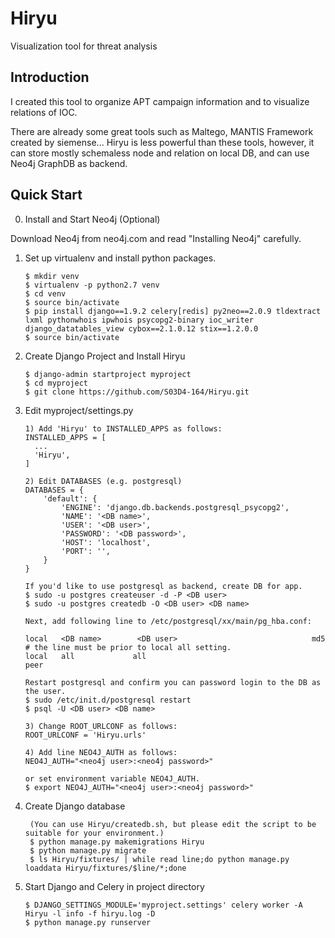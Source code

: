 # Hiryu
Visualization tool for threat analysis

## Introduction
I created this tool to organize APT campaign information and to visualize relations of IOC.

There are already some great tools such as Maltego, MANTIS Framework created by siemense...
Hiryu is less powerful than these tools, however, it can store mostly schemaless node and relation on local DB, and can use Neo4j GraphDB as backend.

## Quick Start

0.  Install and Start Neo4j (Optional)

  Download Neo4j from neo4j.com and read "Installing Neo4j" carefully.

1.  Set up virtualenv and install python packages.

        $ mkdir venv
        $ virtualenv -p python2.7 venv
        $ cd venv
        $ source bin/activate
        $ pip install django==1.9.2 celery[redis] py2neo==2.0.9 tldextract lxml pythonwhois ipwhois psycopg2-binary ioc_writer django_datatables_view cybox==2.1.0.12 stix==1.2.0.0
        $ source bin/activate

2.  Create Django Project and Install Hiryu

        $ django-admin startproject myproject
        $ cd myproject        
        $ git clone https://github.com/S03D4-164/Hiryu.git
        
3.  Edit myproject/settings.py

        1) Add 'Hiryu' to INSTALLED_APPS as follows:        
        INSTALLED_APPS = [
          ...
          'Hiryu',
        ]
        
        2) Edit DATABASES (e.g. postgresql)
        DATABASES = {
            'default': {
                'ENGINE': 'django.db.backends.postgresql_psycopg2',     
                'NAME': '<DB name>',
                'USER': '<DB user>',
                'PASSWORD': '<DB password>',
                'HOST': 'localhost',
                'PORT': '',
            }
        }

        If you'd like to use postgresql as backend, create DB for app.
        $ sudo -u postgres createuser -d -P <DB user>
        $ sudo -u postgres createdb -O <DB user> <DB name>
        
        Next, add following line to /etc/postgresql/xx/main/pg_hba.conf:

        local   <DB name>        <DB user>                              md5
        # the line must be prior to local all setting.
        local   all             all                                     peer
        
        Restart postgresql and confirm you can password login to the DB as the user.
        $ sudo /etc/init.d/postgresql restart
        $ psql -U <DB user> <DB name>

        3) Change ROOT_URLCONF as follows:
        ROOT_URLCONF = 'Hiryu.urls'

        4) Add line NEO4J_AUTH as follows:
        NEO4J_AUTH="<neo4j user>:<neo4j password>" 

        or set environment variable NEO4J_AUTH. 
        $ export NEO4J_AUTH="<neo4j user>:<neo4j password>" 
        
4. Create Django database

        (You can use Hiryu/createdb.sh, but please edit the script to be suitable for your environment.)
        $ python manage.py makemigrations Hiryu
        $ python manage.py migrate
        $ ls Hiryu/fixtures/ | while read line;do python manage.py loaddata Hiryu/fixtures/$line/*;done

5.  Start Django and Celery in project directory

        $ DJANGO_SETTINGS_MODULE='myproject.settings' celery worker -A Hiryu -l info -f hiryu.log -D
        $ python manage.py runserver
